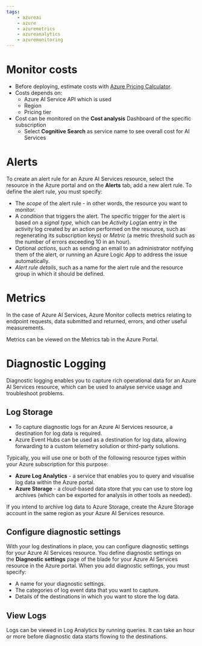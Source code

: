 ```yaml
---
tags:
    - azureai
    - azure
    - azuremetrics
    - azureanalytics
    - azuremonitoring
---
```


# Monitor costs

-   Before deploying, estimate costs with [Azure Pricing Calculator](https://azure.microsoft.com/pricing/calculator/).
-   Costs depends on:
    -   Azure AI Service API which is used
    -   Region
    -   Pricing tier
-   Cost can be monitored on the **Cost analysis** Dashboard of the specific subscription
    -   Select **Cognitive Search** as service name to see overall cost for AI Services

# Alerts

To create an alert rule for an Azure AI Services resource, select the resource in the Azure portal and on the **Alerts** tab, add a new alert rule. To define the alert rule, you must specify:

-   The *scope* of the alert rule - in other words, the resource you want to monitor.
-   A *condition* that triggers the alert. The specific trigger for the alert is based on a *signal type*, which can be *Activity Log*(an entry in the activity log created by an action performed on the resource, such as regenerating its subscription keys) or *Metric* (a metric threshold such as the number of errors exceeding 10 in an hour).
-   Optional *actions*, such as sending an email to an administrator notifying them of the alert, or running an Azure Logic App to address the issue automatically.
-   _Alert rule details_, such as a name for the alert rule and the resource group in which it should be defined.

# Metrics

In the case of Azure AI Services, Azure Monitor collects metrics relating to endpoint requests, data submitted and returned, errors, and other useful measurements.

Metrics can be viewed on the Metrics tab in the Azure Portal.

# Diagnostic Logging

Diagnostic logging enables you to capture rich operational data for an Azure AI Services resource, which can be used to analyse service usage and troubleshoot problems.

## Log Storage

-   To capture diagnostic logs for an Azure AI Services resource, a destination for log data is required.
-   Azure Event Hubs can be used as a destination for log data, allowing forwarding to a custom telemetry solution or third-party solutions.

Typically, you will use one or both of the following resource types within your Azure subscription for this purpose:

-   **Azure Log Analytics** - a service that enables you to query and visualise log data within the Azure portal.
-   **Azure Storage** - a cloud-based data store that you can use to store log archives (which can be exported for analysis in other tools as needed).

If you intend to archive log data to Azure Storage, create the Azure Storage account in the same region as your Azure AI Services resource.

## Configure diagnostic settings

With your log destinations in place, you can configure diagnostic settings for your Azure AI Services resource. You define diagnostic settings on the **Diagnostic settings** page of the blade for your Azure AI Services resource in the Azure portal. When you add diagnostic settings, you must specify:

-   A name for your diagnostic settings.
-   The categories of log event data that you want to capture.
-   Details of the destinations in which you want to store the log data.

## View Logs

Logs can be viewed in Log Analytics by running queries. It can take an hour or more before diagnostic data starts flowing to the destinations.
